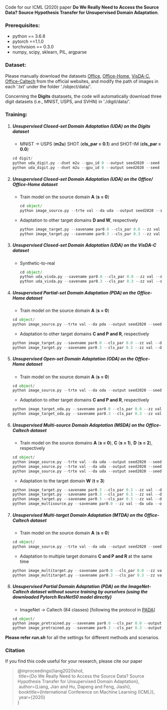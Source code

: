 Code for our ICML (2020) paper **Do We Really Need to Access the Source Data? Source Hypothesis Transfer for Unsupervised Domain Adaptation**. 

### Prerequisites:
- python == 3.6.8
- pytorch ==1.1.0
- torchvision == 0.3.0
- numpy, scipy, sklearn, PIL, argparse

### Dataset:

Please manually download the datasets [Office](https://drive.google.com/file/d/0B4IapRTv9pJ1WGZVd1VDMmhwdlE/view), [Office-Home](https://drive.google.com/file/d/0B81rNlvomiwed0V1YUxQdC1uOTg/view), [VisDA-C](https://github.com/VisionLearningGroup/taskcv-2017-public/tree/master/classification), [Office-Caltech](http://www.vision.caltech.edu/Image_Datasets/Caltech101/101_ObjectCategories.tar.gz) from the official websites, and modify the path of images in each '.txt' under the folder './object/data/'.

Concerning the **Digits** dsatasets, the code will automatically download three digit datasets (i.e., MNIST, USPS, and SVHN) in './digit/data/'.

### Training:
1. ##### Unsupervised Closed-set Domain Adaptation (UDA) on the Digits dataset
	- MNIST -> USPS (**m2u**)   SHOT (**cls_par = 0.1**) and SHOT-IM (**cls_par = 0.0**)
	```python
	cd digit/
	python uda_digit.py --dset m2u --gpu_id 0 --output seed2020 --seed 2020 --cls_par 0.0
	python uda_digit.py --dset m2u --gpu_id 0 --output seed2020 --seed 2020 --cls_par 0.1
	```
	
2. ##### Unsupervised Closed-set Domain Adaptation (UDA) on the Office/ Office-Home dataset
	- Train model on the source domain **A** (**s = 0**)
     	```python
     	cd object/
     	python image_source.py --trte val --da uda --output seed2020 --seed 2020 --gpu_id 0 --dset office --max_epoch 30 --s 0
     	```
	- Adaptation to other target domains **D and W**, respectively
     	```python
     	python image_target.py --savename par0.0 --cls_par 0.0 --zz val --da uda --output seed2020 --seed 2020 --gpu_id 0 --dset office --max_epoch 30 --s 0
     	python image_target.py --savename par0.3 --cls_par 0.3 --zz val --da uda --output seed2020 --seed 2020 --gpu_id 0 --dset office --max_epoch 30 --s 0  
     	```

3. ##### Unsupervised Closed-set Domain Adaptation (UDA) on the VisDA-C dataset
	- Synthetic-to-real 
      	```python
      	cd object/
      	python uda_visda.py --savename par0.0 --cls_par 0.0 --zz val --da uda --output seed2020 --seed 2020 --gpu_id 0 --max_epoch 3
      	python uda_visda.py --savename par0.3 --cls_par 0.3 --zz val --da uda --output seed2020 --seed 2020 --gpu_id 0 --max_epoch 3
      	```

4. ##### Unsupervised Partial-set Domain Adaptation (PDA) on the Office-Home dataset
	- Train model on the source domain **A** (**s = 0**)
	```python
	cd object/
	python image_source.py --trte val --da pda --output seed2020 --seed 2020 --gpu_id 0 --dset office-home --max_epoch 30 --s 0
	```

	- Adaptation to other target domains **C and P and R**, respectively
	```python
	python image_target.py --savename par0.0 --cls_par 0.0 --zz val --da pda --gent '' --threshold 10 --output seed2020 --seed 2020 --gpu_id 0 --dset office-home --max_epoch 30 --s 0
	python image_target.py --savename par0.3 --cls_par 0.3 --zz val --da pda --gent '' --threshold 10 --output seed2020 --seed 2020 --gpu_id 0 --dset office-home --max_epoch 30 --s 0
   	```

5. ##### Unsupervised Open-set Domain Adaptation (ODA) on the Office-Home dataset
	- Train model on the source domain **A** (**s = 0**)
	```python
	cd object/
	python image_source.py --trte val --da oda --output seed2020 --seed 2020 --gpu_id 0 --dset office-home --max_epoch 30 --s 0
	```
		
	- Adaptation to other target domains **C and P and R**, respectively
	```python
	python image_target_oda.py --savename par0.0 --cls_par 0.0 --zz val --da oda --output seed2020 --seed 2020 --gpu_id 0 --dset office-home --max_epoch 30 --s 0
	python image_target_oda.py --savename par0.3 --cls_par 0.3 --zz val --da oda --output seed2020 --seed 2020 --gpu_id 0 --dset office-home --max_epoch 30 --s 0
	```

6. ##### Unsupervised Multi-source Domain Adaptation (MSDA) on the Office-Caltech dataset
	- Train model on the source domains **A** (**s = 0**), **C** (**s = 1**), **D** (**s = 2**), respectively
	```python
	cd object/
	python image_source.py --trte val --da uda --output seed2020 --seed 2020 --gpu_id 0 --dset office-caltech --net resnet101 --max_epoch 30 --s 0
	python image_source.py --trte val --da uda --output seed2020 --seed 2020 --gpu_id 0 --dset office-caltech --net resnet101 --max_epoch 30 --s 1
	python image_source.py --trte val --da uda --output seed2020 --seed 2020 --gpu_id 0 --dset office-caltech --net resnet101 --max_epoch 30 --s 2
	```
		
	- Adaptation to the target domain **W** (**t = 3**)
	```python
	python image_target.py --savename par0.3 --cls_par 0.3 --zz val --da uda --output seed2020 --seed 2020 --gpu_id 0 --issave 1 --dset office-caltech --net resnet101 --max_epoch 30 --s 0
	python image_target.py --savename par0.3 --cls_par 0.3 --zz val --da uda --output seed2020 --seed 2020 --gpu_id 0 --issave 1 --dset office-caltech --net resnet101 --max_epoch 30 --s 1
	python image_target.py --savename par0.3 --cls_par 0.3 --zz val --da uda --output seed2020 --seed 2020 --gpu_id 0 --issave 1 --dset office-caltech --net resnet101 --max_epoch 30 --s 2
	python image_multisource.py --savename par0.0 --zz val --da uda --output seed2020 --seed 2020 --gpu_id 0 --dset office-caltech --net resnet101 --max_epoch 30 --t 3
	```
	
7. ##### Unsupervised Multi-target Domain Adaptation (MTDA) on the Office-Caltech dataset
	- Train model on the source domain **A** (**s = 0**)
	```python
	cd object/
	python image_source.py --trte val --da uda --output seed2020 --seed 2020 --gpu_id 0 --dset office-caltech --net resnet101 --max_epoch 30 --s 0
	```
		
	- Adaptation to multiple target domains **C and P and R** at the same time
	```python
	python image_multitarget.py --savename par0.0 --cls_par 0.0 --zz val --da uda --output seed2020 --seed 2020 --gpu_id 0 --dset office-caltech --net resnet101 --max_epoch 30 --s 0
	python image_multitarget.py --savename par0.3 --cls_par 0.3 --zz val --da uda --output seed2020 --seed 2020 --gpu_id 0 --dset office-caltech --net resnet101 --max_epoch 30 --s 0
	```

8. ##### Unsupervised Partial Domain Adaptation (PDA) on the ImageNet-Caltech dataset without source training by ourselves (using the downloaded Pytorch ResNet50 model directly)
	- ImageNet -> Caltech (84 classes) [following the protocol in [PADA](https://github.com/thuml/PADA/tree/master/pytorch/data/imagenet-caltech)]
	```python
	cd object/
	python image_pretrained.py --savename par0.0 --cls_par 0.0 --output seed2020 --seed 2020 --gpu_id 0 --max_epoch 30
	python image_pretrained.py --savename par0.3 --cls_par 0.3 --output seed2020 --seed 2020 --gpu_id 0 --max_epoch 30
	```	

**Please refer *run.sh*** for all the settings for different methods and scenarios.

### Citation

If you find this code useful for your research, please cite our paper

> @inproceedings{liang2020shot,  
> &nbsp;title={Do We Really Need to Access the Source Data? Source Hypothesis Transfer for Unsupervised Domain Adaptation},  
> &nbsp;author={Liang, Jian and Hu, Dapeng and Feng, Jiashi},  
> &nbsp;booktitle={International Conference on Machine Learning (ICML)},  
> &nbsp;year={2020}  
> }
